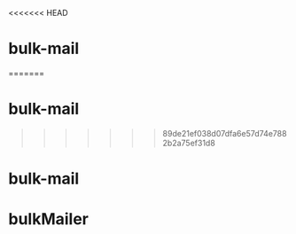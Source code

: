 <<<<<<< HEAD
# bulk-mail
=======
# bulk-mail
>>>>>>> 89de21ef038d07dfa6e57d74e7882b2a75ef31d8
# bulk-mail
# bulkMailer
